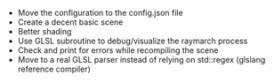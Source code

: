 * Move the configuration to the config.json file
* Create a decent basic scene
* Better shading
* Use GLSL subroutine to debug/visualize the raymarch process
* Check and print for errors while recompiling the scene
* Move to a real GLSL parser instead of relying on std::regex (glslang reference compiler)
